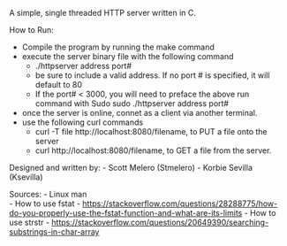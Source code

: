 A simple, single threaded HTTP server written in C.

How to Run: 
- Compile the program by running the make command
- execute the server binary file with the following command 
    - ./httpserver address port#
    - be sure to include a valid address. If no 
        port # is specified, it will default to 80
    - If the port# < 3000, you will need to preface the above run command with Sudo
        sudo ./httpserver address port#
- once the server is online, connet as a client via another terminal. 
- use the following curl commands 
    - curl -T file http://localhost:8080/filename, to PUT a file onto the server 
    - curl http://localhost:8080/filename, to GET a file from the server.  

Designed and written by: 
    - Scott Melero (Stmelero)
    - Korbie Sevilla (Ksevilla)

Sources:
	- Linux man   
	- How to use fstat
	- https://stackoverflow.com/questions/28288775/how-do-you-properly-use-the-fstat-function-and-what-are-its-limits
	- How to use strstr
	- https://stackoverflow.com/questions/20649390/searching-substrings-in-char-array
